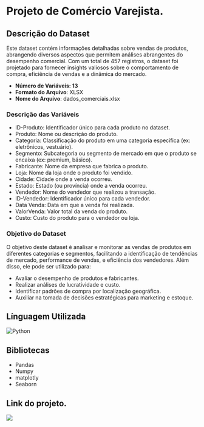 
# Projeto de Comércio Varejista.     

## Descrição do Dataset
Este dataset contém informações detalhadas sobre vendas de produtos, abrangendo diversos aspectos que permitem análises abrangentes do desempenho comercial. Com um total de 457 registros, o dataset foi projetado para fornecer insights valiosos sobre o comportamento de compra, eficiência de vendas e a dinâmica do mercado.

- **Número de Variáveis: 13**
- **Formato do Arquivo**: XLSX
- **Nome do Arquivo**: dados_comerciais.xlsx
  
### Descrição das Variáveis

- ID-Produto: Identificador único para cada produto no dataset.
- Produto: Nome ou descrição do produto.
- Categoria: Classificação do produto em uma categoria específica (ex: eletrônicos, vestuário).
- Segmento: Subcategoria ou segmento de mercado em que o produto se encaixa (ex: premium, básico).
- Fabricante: Nome da empresa que fabrica o produto.
- Loja: Nome da loja onde o produto foi vendido.
- Cidade: Cidade onde a venda ocorreu.
- Estado: Estado (ou província) onde a venda ocorreu.
- Vendedor: Nome do vendedor que realizou a transação.
- ID-Vendedor: Identificador único para cada vendedor.
- Data Venda: Data em que a venda foi realizada.
- ValorVenda: Valor total da venda do produto.
- Custo: Custo do produto para o vendedor ou loja.

### Objetivo do Dataset
O objetivo deste dataset é analisar e monitorar as vendas de produtos em diferentes categorias e segmentos, facilitando a identificação de tendências de mercado, performance de vendas, e eficiência dos vendedores. Além disso, ele pode ser utilizado para:

- Avaliar o desempenho de produtos e fabricantes.
- Realizar análises de lucratividade e custo.
- Identificar padrões de compra por localização geográfica.
- Auxiliar na tomada de decisões estratégicas para marketing e estoque.

## Línguagem Utilizada   

![Python](https://img.shields.io/badge/Python-3776AB?style=for-the-badge&logo=python&logoColor=white)

## Bibliotecas 
- Pandas
- Numpy
- matplotly
- Seaborn 

## Link do projeto.
<div align="left">  
<a href="https://github.com/felipefagion/Projetos/blob/main/projeto.ipynb" target="_blank"><img src="https://img.shields.io/badge/Go-00ADD8?style=for-the-badge&logo=go&logoColor=white"</a>

